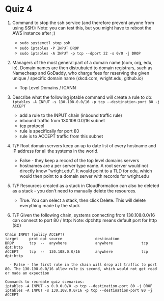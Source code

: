 # Quiz 4

1. Command to stop the ssh service (and therefore prevent anyone from using SSH):
   Note: you can test this, but you might have to reboot the AWS instance after ;)

   - `sudo systemctl stop ssh`
   - `sudo iptables -P INPUT DROP`
   - `sudo iptables -A INPUT -p tcp --dport 22 -s 0/0 -j DROP`

2. Managers of the most general part of a domain name (com, org, edu, io). Domain names are then distrubuted to domain registrars, such as Namecheap and GoDaddy, who charge fees for reserving the given unique / specific domain name (xkcd.com, wright.edu, github.io)

   - Top Level Domains / ICANN

3. Describe what the following iptable command will create a rule to do:
   `iptables -A INPUT -s 130.108.0.0/16 -p tcp --destination-port 80 -j ACCEPT`

   - add a rule to the INPUT chain (inbound traffic rule)
   - inbound traffic from 130.108.0.0/16 subnet
   - tcp protocol
   - rule is specifically for port 80
   - rule is to ACCEPT traffic from this subnet

4. T/F Root domain servers keep an up to date list of every hostname and IP address for all the systems in the world.

   - False - they keep a record of the top level domains servers
   - hostnames are a per server type name. A root server would not directly know "wright.edu". It would point to a TLD for edu, which would then point to a domain server with records for wright.edu

5. T/F Resources created as a stack in CloudFormation can also be deleted as a stack - you don't need to manually delete the resources.

   - True. You can select a stack, then click Delete. This will delete everything made by the stack

6. T/F Given the following chain, systems connecting from 130.108.0.0/16 can connect to port 80 / http:
   Note: dpt:http means default port for http (80)

```
Chain INPUT (policy ACCEPT)
target     prot opt source               destination
DROP       tcp  --  anywhere             anywhere             tcp dpt:http
ACCEPT     tcp  --  130.108.0.0/16       anywhere             tcp dpt:http
```

      - False - the first rule in the chain will drop all traffic to port 80. The 130.108.0.0/16 allow rule is second, which would not get read or made an expection

```
Commands to recreate quiz scenarios:
iptables -A INPUT -s 0.0.0.0/0 -p tcp --destination-port 80 -j DROP
iptables -A INPUT -s 130.108.0.0/16 -p tcp --destination-port 80 -j ACCEPT
```
